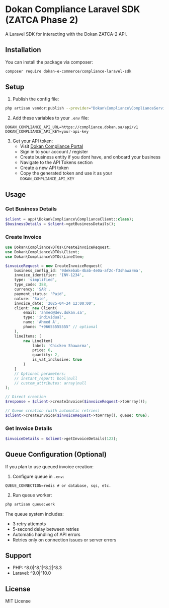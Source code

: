 # Dokan Compliance Laravel SDK (ZATCA Phase 2)

A Laravel SDK for interacting with the Dokan ZATCA-2 API.

## Installation

You can install the package via composer:

```bash
composer require dokan-e-commerce/compliance-laravel-sdk
```

## Setup

1. Publish the config file:
```bash
php artisan vendor:publish --provider="Dokan\Compliance\ComplianceServiceProvider" --tag="compliance-config"
```

2. Add these variables to your `.env` file:
```
DOKAN_COMPLIANCE_API_URL=https://compliance.dokan.sa/api/v1
DOKAN_COMPLIANCE_API_KEY=your-api-key
```

3. Get your API token:
   - Visit [Dokan Compliance Portal](https://compliance.dokan.sa/)
   - Sign in to your account / register 
   - Create business entity if you dont have, and onboard your business
   - Navigate to the API Tokens section
   - Create a new API token
   - Copy the generated token and use it as your `DOKAN_COMPLIANCE_API_KEY`

## Usage

### Get Business Details
```php
$client = app(\Dokan\Compliance\ComplianceClient::class);
$businessDetails = $client->getBusinessDetails();
```

### Create Invoice
```php
use Dokan\Compliance\DTOs\CreateInvoiceRequest;
use Dokan\Compliance\DTOs\Client;
use Dokan\Compliance\DTOs\LineItem;

$invoiceRequest = new CreateInvoiceRequest(
    business_config_id: '9dekebab-4bab-4e0a-af2c-f3shawarma',
    invoice_identifier: 'INV-1234',
    type: 'simplified',
    type_code: 388,
    currency: 'SAR',
    payment_status: 'Paid',
    nature: 'Sale',
    invoice_date: '2025-04-24 12:00:00',
    client: new Client(
        email: 'ahmed@dev.dokan.sa',
        type: 'individual',
        name: 'Ahmed A',
        phone: "+96655555555" // optional
    ),
    lineItems: [
        new LineItem(
            label: 'Chicken Shawarma',
            price: 6,
            quantity: 2,
            is_vat_inclusive: true
        )
    ]
    // Optional parameters:
    // instant_report: bool|null
    // custom_attributes: array|null
);

// Direct creation
$response = $client->createInvoice($invoiceRequest->toArray());

// Queue creation (with automatic retries)
$client->createInvoice($invoiceRequest->toArray(), queue: true);
```

### Get Invoice Details
```php
$invoiceDetails = $client->getInvoiceDetails(123);
```

## Queue Configuration (Optional)

If you plan to use queued invoice creation:

1. Configure queue in `.env`:
```
QUEUE_CONNECTION=redis # or database, sqs, etc.
```

2. Run queue worker:
```bash
php artisan queue:work
```

The queue system includes:
- 3 retry attempts
- 5-second delay between retries
- Automatic handling of API errors
- Retries only on connection issues or server errors

## Support

- PHP: ^8.0|^8.1|^8.2|^8.3
- Laravel: ^9.0|^10.0

## License

MIT License 